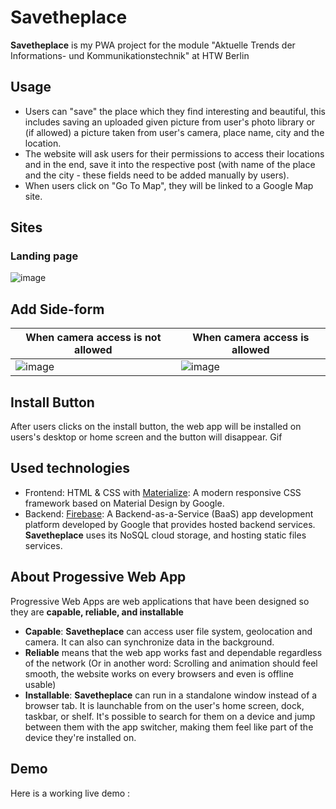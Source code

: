 # Savetheplace
**Savetheplace** is my PWA project for the module "Aktuelle Trends der Informations- und Kommunikationstechnik" at HTW Berlin

## Usage
 - Users can "save" the place which they find interesting and beautiful, this includes saving an uploaded given picture from user's photo library or (if allowed) a picture taken from user's camera, place name, city and the location.
 - The website will ask users for their permissions to access their locations and in the end, save it into the respective post (with name of the place and the city - these fields need to be added manually by users).
 - When users click on "Go To Map", they will be linked to a Google Map site.

## Sites
### Landing page
![image](https://user-images.githubusercontent.com/57114344/132533151-9efcae2f-7134-46b3-9747-08ee9d1d4b1c.png)

## Add Side-form

| When camera access is not allowed | When camera access is allowed  |
|--|--|
| ![image](https://user-images.githubusercontent.com/57114344/132742013-79deaa9c-d7f6-489b-bbe8-184d9a56a2f4.png) | ![image](https://user-images.githubusercontent.com/57114344/132742298-659cd62b-c7c1-4ec7-a6ad-9c0f35cc507f.png) |

## Install Button
After users clicks on the install button, the web app will be installed on users's desktop or home screen and the button will disappear. 
Gif


## Used technologies 

- Frontend: HTML & CSS with [Materialize](https://materializecss.com/): A modern responsive CSS framework based on Material Design by Google.
- Backend: [Firebase](https://firebase.google.com/): A Backend-as-a-Service (BaaS) app development platform developed by Google that provides hosted backend services. **Savetheplace** uses its NoSQL cloud storage, and hosting static files services. 

## About Progessive Web App

Progressive Web Apps are web applications that have been designed so they are **capable, reliable, and installable**
- **Capable**: **Savetheplace** can access user file system, geolocation and camera. It can also can synchronize data in the background. 
- **Reliable** means that the web app works fast and dependable regardless of the network (Or in another word: Scrolling and animation should feel smooth, the website works on every browsers and even is offline usable)
- **Installable**: **Savetheplace** can run in a standalone window instead of a browser tab. It is launchable from on the user's home screen, dock, taskbar, or shelf. It's possible to search for them on a device and jump between them with the app switcher, making them feel like part of the device they're installed on.


## Demo
Here is a working live demo : 
